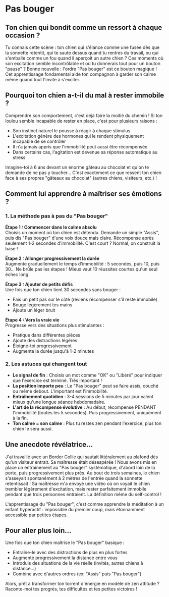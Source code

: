 # Pas bouger

## Ton chien qui bondit comme un ressort à chaque occasion ?

Tu connais cette scène : ton chien qui s'élance comme une fusée dès que la sonnette retentit, qui te saute dessus quand tu rentres du travail, ou qui s'emballe comme un fou quand il aperçoit un autre chien ? Ces moments où son excitation semble incontrôlable et où tu donnerais tout pour un bouton "pause" ? Bonne nouvelle : l'ordre "Pas bouger" est ce bouton magique ! Cet apprentissage fondamental aide ton compagnon à garder son calme même quand tout l'invite à s'exciter.

## Pourquoi ton chien a-t-il du mal à rester immobile ?

Comprendre son comportement, c'est déjà faire la moitié du chemin ! Si ton loulou semble incapable de rester en place, c'est pour plusieurs raisons :

- Son instinct naturel le pousse à réagir à chaque stimulus
- L'excitation génère des hormones qui le rendent physiquement incapable de se contrôler
- Il n'a jamais appris que l'immobilité peut aussi être récompensée
- Dans certains cas, l'agitation est devenue sa réponse automatique au stress

Imagine-toi à 6 ans devant un énorme gâteau au chocolat et qu'on te demande de ne pas y toucher... C'est exactement ce que ressent ton chien face à ses propres "gâteaux au chocolat" (autres chiens, visiteurs, etc.) !

## Comment lui apprendre à maîtriser ses émotions ?

### 1. La méthode pas à pas du "Pas bouger"

**Étape 1 : Commencer dans le calme absolu**  
Choisis un moment où ton chien est détendu. Demande un simple "Assis", puis dis "Pas bouger" d'une voix douce mais claire. Récompense après seulement 1-2 secondes d'immobilité. C'est court ? Normal, on construit la base !

**Étape 2 : Allonger progressivement la durée**  
Augmente graduellement le temps d'immobilité : 5 secondes, puis 10, puis 30... Ne brûle pas les étapes ! Mieux vaut 10 réussites courtes qu'un seul échec long.

**Étape 3 : Ajouter de petits défis**  
Une fois que ton chien tient 30 secondes sans bouger :
- Fais un petit pas sur le côté (reviens récompenser s'il reste immobile)
- Bouge légèrement tes mains
- Ajoute un léger bruit

**Étape 4 : Vers la vraie vie**  
Progresse vers des situations plus stimulantes :
- Pratique dans différentes pièces
- Ajoute des distractions légères
- Éloigne-toi progressivement
- Augmente la durée jusqu'à 1-2 minutes

### 2. Les astuces qui changent tout

- **Le signal de fin** : Choisis un mot comme "OK" ou "Libéré" pour indiquer que l'exercice est terminé. Très important !
- **La position importe peu** : Le "Pas bouger" peut se faire assis, couché ou même debout. L'important est l'immobilité.
- **Entraînement quotidien** : 3-4 sessions de 5 minutes par jour valent mieux qu'une longue séance hebdomadaire.
- **L'art de la récompense évolutive** : Au début, récompense PENDANT l'immobilité (toutes les 5 secondes). Puis progressivement, uniquement à la fin.
- **Ton calme = son calme** : Plus tu restes zen pendant l'exercice, plus ton chien le sera aussi.

## Une anecdote révélatrice...

J'ai travaillé avec un Border Collie qui sautait littéralement au plafond dès qu'un visiteur entrait. Sa maîtresse était désespérée ! Nous avons mis en place un entraînement au "Pas bouger" systématique, d'abord loin de la porte, puis progressivement plus près. Au bout de trois semaines, le chien s'asseyait spontanément à 2 mètres de l'entrée quand la sonnette retentissait ! Sa maîtresse m'a envoyé une vidéo où on voyait le chien trembler légèrement d'excitation, mais rester parfaitement immobile pendant que trois personnes entraient. La définition même du self-control !

L'apprentissage du "Pas bouger", c'est comme apprendre la méditation à un enfant hyperactif : impossible du premier coup, mais étonnamment accessible par petites étapes.

## Pour aller plus loin...

Une fois que ton chien maîtrise le "Pas bouger" basique :
- Entraîne-le avec des distractions de plus en plus fortes
- Augmente progressivement la distance entre vous
- Introduis des situations de la vie réelle (invités, autres chiens à distance...)
- Combine avec d'autres ordres (ex: "Assis" puis "Pas bouger")

Alors, prêt à transformer ton torrent d'énergie en modèle de zen attitude ? Raconte-moi tes progrès, tes difficultés et tes petites victoires ! 